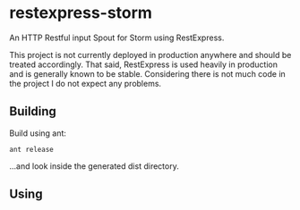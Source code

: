 restexpress-storm
=================

An HTTP Restful input Spout for Storm using RestExpress.

This project is not currently deployed in production anywhere and should be treated accordingly.  That said, RestExpress is used heavily in production and is generally known to be stable.  Considering there is not much code in the project I do not expect any problems.

## Building

Build using ant:

    ant release

...and look inside the generated dist directory.

## Using

